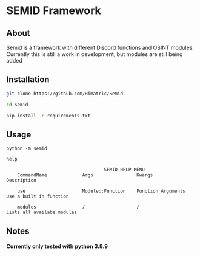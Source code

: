 # SEMID Framework #


## About ## 

Semid is a framework with different Discord functions and OSINT modules.
Currently this is still a work in development, but modules are still being added

## Installation ##

```bash
git clone https://github.com/Himatric/Semid

cd Semid

pip install -r requirements.txt
```
## Usage ##

```
python -m semid

help

                                    SEMID HELP MENU
    CommandName             Args                Kwargs              Description

    use                     Module::Function    Function Arguments  Use a built in function

    modules                 /                   /                   Lists all availabe modules

```

## Notes ##


#### Currently only tested with python 3.8.9 ####
